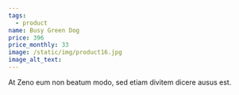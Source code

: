 ```yaml
---
tags:
  - product
name: Busy Green Dog
price: 396
price_monthly: 33
image: /static/img/product16.jpg
image_alt_text:
---
```

At Zeno eum non beatum modo, sed etiam divitem dicere ausus est.
